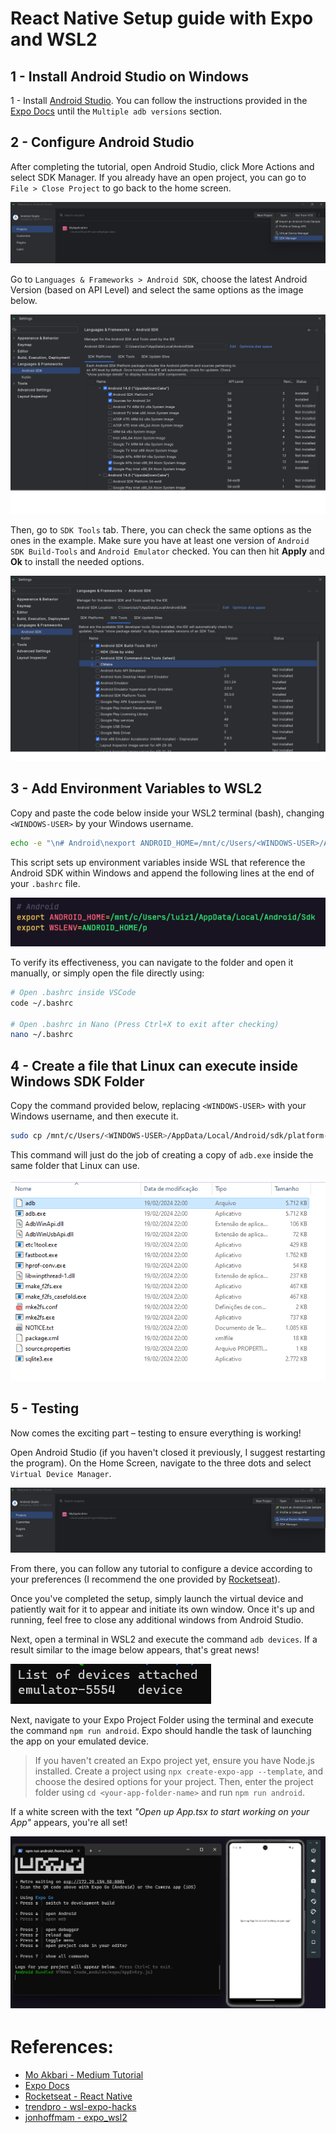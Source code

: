 # React Native Setup guide with Expo and WSL2

## 1 - Install Android Studio on Windows

1 - Install [Android Studio](https://developer.android.com/studio). You can follow the instructions provided in the [Expo Docs](https://docs.expo.dev/workflow/android-studio-emulator/) until the `Multiple adb versions` section.

## 2 - Configure Android Studio

After completing the tutorial, open Android Studio, click More Actions and select SDK Manager. If you already have an open project, you can go to `File > Close Project` to go back to the home screen.

![Open SDK Manager](img/as-1.png)

Go to `Languages & Frameworks > Android SDK`, choose the latest Android Version (based on API Level) and select the same options as the image below.

![Open SDK Manager](img/as-2.png)

Then, go to `SDK Tools` tab. There, you can check the same options as the ones in the example. Make sure you have at least one version of `Android SDK Build-Tools` and `Android Emulator` checked. You can then hit **Apply** and **Ok** to install the needed options.

![Open SDK Manager](img/as-3.png)

## 3 - Add Environment Variables to WSL2

Copy and paste the code below inside your WSL2 terminal (bash), changing `<WINDOWS-USER>` by your Windows username.

```bash
echo -e "\n# Android\nexport ANDROID_HOME=/mnt/c/Users/<WINDOWS-USER>/AppData/Local/Android/Sdk\nexport WSLENV=ANDROID_HOME/p" >> $HOME/.bashrc && source $HOME/.bashrc`
```

This script sets up environment variables inside WSL that reference the Android SDK within Windows and append the following lines at the end of your `.bashrc` file.

![Open SDK Managers](img/bash-env-variables.png)

To verify its effectiveness, you can navigate to the folder and open it manually, or simply open the file directly using:

```bash
# Open .bashrc inside VSCode
code ~/.bashrc

# Open .bashrc in Nano (Press Ctrl+X to exit after checking)
nano ~/.bashrc
```

## 4 - Create a file that Linux can execute inside Windows SDK Folder

Copy the command provided below, replacing `<WINDOWS-USER>` with your Windows username, and then execute it.

```bash
sudo cp /mnt/c/Users/<WINDOWS-USER>/AppData/Local/Android/sdk/platform-tools/adb.exe /mnt/c/Users/<WINDOWS-USER>/AppData/Local/Android/sdk/platform-tools/adb
```

This command will just do the job of creating a copy of `adb.exe` inside the same folder that Linux can use.

![Open SDK Managers](img/create-adb.png)

## 5 - Testing

Now comes the exciting part – testing to ensure everything is working!

Open Android Studio (if you haven't closed it previously, I suggest restarting the program). On the Home Screen, navigate to the three dots and select `Virtual Device Manager`.

![Open SDK Managers](img/avdm.png)

From there, you can follow any tutorial to configure a device according to your preferences (I recommend the one provided by [Rocketseat](https://react-native.rocketseat.dev/virtual-devices/android-emulator)).

Once you've completed the setup, simply launch the virtual device and patiently wait for it to appear and initiate its own window. Once it's up and running, feel free to close any additional windows from Android Studio.

Next, open a terminal in WSL2 and execute the command `adb devices`. If a result similar to the image below appears, that's great news!

![Open SDK Managers](img/adb-devices.png)

Next, navigate to your Expo Project Folder using the terminal and execute the command `npm run android`. Expo should handle the task of launching the app on your emulated device.

> If you haven't created an Expo project yet, ensure you have Node.js installed. Create a project using `npx create-expo-app --template`, and choose the desired options for your project. Then, enter the project folder using `cd <your-app-folder-name>` and run `npm run android`.

If a white screen with the text _"Open up App.tsx to start working on your App"_ appears, you're all set!

![Open SDK Managers](img/final.png)

# References:

- [Mo Akbari - Medium Tutorial](https://medium.com/@akbarimo/developing-react-native-with-expo-android-emulators-on-wsl2-linux-subsystem-ad5a8b0fa23c)
- [Expo Docs](https://docs.expo.dev/)
- [Rocketseat - React Native](https://react-native.rocketseat.dev/virtual-devices/android-emulator)
- [trendpro - wsl-expo-hacks](https://github.com/trendpro/wsl-expo-hacks)
- [jonhoffmam - expo_wsl2](https://github.com/jonhoffmam/expo_wsl2)
